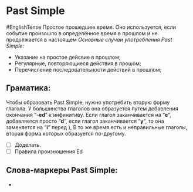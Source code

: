 # Past Simple
#EnglishTense 
Простое прошедшее время. Оно используется, если событие произошло в определённое время в прошлом и не продолжается в настоящем
*Основные случаи употребления Past Simple:*
- Указание на простое дейсвие в прошлом;
- Регулярные, повторяющиеся действия в прошом;
- Перечисление последовательности действий в прошлом;

## Граматика:
Чтобы образовать Past Simple, нужно употребить вторую форму глагола. У большинства глаголов она образуется путем добавления окончания “-**ed**” к инфинитиву. Если глагол заканчивается на “**e**“, добавляется просто “**d**“, если глагол заканчивается “**y**“, то она заменяется на “**i**” перед ), В то же время есть и неправильные глаголы, вторая форма которых образуется по-другому.
- [ ] Доделать.
- [ ] Правила произношения Ed
##  Слова-маркеры  Past Simple:
-